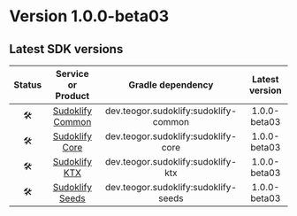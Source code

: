 [//]: # (This file was automatically generated - do not edit)

# Version 1.0.0-beta03

## Latest SDK versions

| Status |                 Service or Product                 |           Gradle dependency           | Latest version |
|:------:|:--------------------------------------------------:|:-------------------------------------:|:--------------:|
|  🛠️   | [Sudoklify Common](../../../html/sudoklify-common) | dev.teogor.sudoklify:sudoklify-common |  1.0.0-beta03  |
|  🛠️   |   [Sudoklify Core](../../../html/sudoklify-core)   |  dev.teogor.sudoklify:sudoklify-core  |  1.0.0-beta03  |
|  🛠️   |    [Sudoklify KTX](../../../html/sudoklify-ktx)    |  dev.teogor.sudoklify:sudoklify-ktx   |  1.0.0-beta03  |
|  🛠️   |  [Sudoklify Seeds](../../../html/sudoklify-seeds)  | dev.teogor.sudoklify:sudoklify-seeds  |  1.0.0-beta03  |
